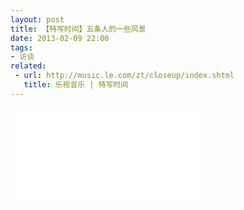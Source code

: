 ```yaml
---
layout: post
title: 【特写时间】五条人的一些风景
date: 2013-02-09 22:00
tags:
- 访谈
related: 
 - url: http://music.le.com/zt/closeup/index.shtml
   title: 乐视音乐 | 特写时间
---
```


<div class="iframe-container">
<iframe class="responsive-iframe" src="//player.bilibili.com/player.html?aid=372024887&bvid=BV1NZ4y1N7ep&cid=236238137&page=1" frameborder="no" allowfullscreen="true"></iframe>
</div>
